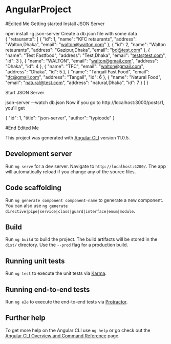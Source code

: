 # AngularProject

#Edited Me
Getting started
Install JSON Server

npm install -g json-server
Create a db.json file with some data </br>
{
  "retaurants": [
    {
      "id": 1,
      "name": "KFC retaurants",
      "address": "Walton,Dhaka",
      "email": "walton@walton.com"
    },
    {
      "id": 2,
      "name": "Walton retaurants",
      "address": "Gazipur,Dhaka",
      "email": "bd@test.com"
    },
    {
      "name": "Test Fastfood",
      "address": "Test,Dhaka",
      "email": "test@test.com",
      "id": 3
    },
    {
      "name": "WALTON",
      "email": "walton@gmail.com",
      "address": "Dhaka",
      "id": 4
    },
    {
      "name": "TFC",
      "email": "walton@gmail.com",
      "address": "Dhaka",
      "id": 5
    },
    {
      "name": "Tangail Fast Food",
      "email": "tfc@gmail.com",
      "address": "Tangail",
      "id": 6
    },
    {
      "name": "Natural Food",
      "email": "natural@test.com",
      "address": "natural,Dhaka",
      "id": 7
    }
  ]
}


Start JSON Server

json-server --watch db.json
Now if you go to http://localhost:3000/posts/1, you'll get

{ "id": 1, "title": "json-server", "author": "typicode" }

#End Edited Me

This project was generated with [Angular CLI](https://github.com/angular/angular-cli) version 11.0.5.

## Development server

Run `ng serve` for a dev server. Navigate to `http://localhost:4200/`. The app will automatically reload if you change any of the source files.

## Code scaffolding

Run `ng generate component component-name` to generate a new component. You can also use `ng generate directive|pipe|service|class|guard|interface|enum|module`.

## Build

Run `ng build` to build the project. The build artifacts will be stored in the `dist/` directory. Use the `--prod` flag for a production build.

## Running unit tests

Run `ng test` to execute the unit tests via [Karma](https://karma-runner.github.io).

## Running end-to-end tests

Run `ng e2e` to execute the end-to-end tests via [Protractor](http://www.protractortest.org/).

## Further help

To get more help on the Angular CLI use `ng help` or go check out the [Angular CLI Overview and Command Reference](https://angular.io/cli) page.
